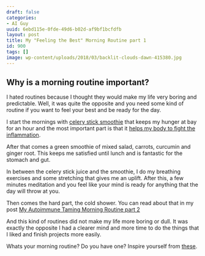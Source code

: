 ```yaml
---
draft: false
categories:
- AI Guy
uuid: 6ebd115e-0fde-49d6-b02d-af9bf1bcfdfb
layout: post
title: My "Feeling the Best" Morning Routine part 1
id: 900
tags: []
image: wp-content/uploads/2018/03/backlit-clouds-dawn-415380.jpg
---
```


## Why is a morning routine important?

I hated routines because I thought they would make my life very boring and predictable. Well, it was quite the opposite and you need some kind of routine if you want to feel your best and be ready for the day. 

I start the mornings with [celery stick smoothie](https://www.youtube.com/watch?v=GaMODOojW7k) that keeps my hunger at bay for an hour and the most important part is that it [helps my body to fight the inflammation](https://www.ncbi.nlm.nih.gov/pubmed/16520011). 

After that comes a green smoothie of mixed salad, carrots, curcumin and ginger root. This keeps me satisfied until lunch and is fantastic for the stomach and gut. 

In between the celery stick juice and the smoothie, I do my breathing exercises and some stretching that gives me an uplift. After this, a few minutes meditation and you feel like your mind is ready for anything that the day will throw at you.

Then comes the hard part, the cold shower. You can read about that in my post&nbsp;[My Autoimmune Taming Morning Routine part 2](https://factastichealth.com/my-autoimmune-taming-morning-routine-part-2)

And this kind of routines did not make my life more boring or dull. It was exactly the opposite I had a clearer mind and more time to do the things that I liked and finish projects more easily.

Whats your morning routine? Do you have one? Inspire yourself from [these](https://www.inc.com/tim-ferriss/tim-ferriss-how-worlds-most-successful-people-start-their-days.html).
